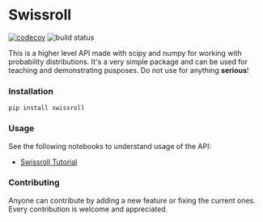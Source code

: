 # Swissroll

[![codecov](https://codecov.io/gh/tirthasheshpatel/swissroll/branch/master/graph/badge.svg)](https://codecov.io/gh/tirthasheshpatel/swissroll)
![build status](https://travis-ci.com/tirthasheshpatel/swissroll.svg?branch=master)

This is a higher level API made with scipy and numpy for working with probability distributions. It's a very simple package and can be used for teaching and demonstrating pusposes. Do not use for anything **serious**!

### Installation

`pip install swissroll`

### Usage

See the following notebooks to understand usage of the API:
 - [Swissroll Tutorial](tasty_swissroll.ipynb)

### Contributing

Anyone can contribute by adding a new feature or fixing the current ones. Every contribution is welcome and appreciated.

